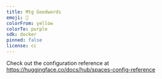```yaml
---
title: Mtg Goodwords
emoji: 🏢
colorFrom: yellow
colorTo: purple
sdk: docker
pinned: false
license: cc
---
```


Check out the configuration reference at https://huggingface.co/docs/hub/spaces-config-reference
